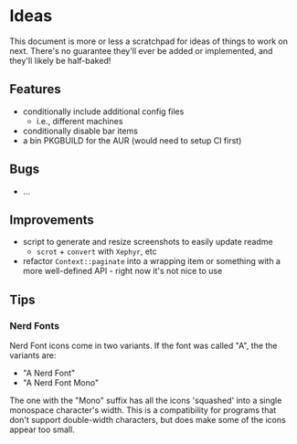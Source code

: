 # Ideas

This document is more or less a scratchpad for ideas of things to work on next.
There's no guarantee they'll ever be added or implemented, and they'll likely be half-baked!

## Features

* conditionally include additional config files
  * i.e., different machines
* conditionally disable bar items
* a bin PKGBUILD for the AUR (would need to setup CI first)

## Bugs

* ...

## Improvements

* script to generate and resize screenshots to easily update readme
  * `scrot` + `convert` with `Xephyr`, etc
* refactor `Context::paginate` into a wrapping item or something with a more well-defined API - right now it's not nice to use

## Tips

### Nerd Fonts

Nerd Font icons come in two variants. If the font was called "A", the the variants are:

* "A Nerd Font"
* "A Nerd Font Mono"

The one with the "Mono" suffix has all the icons 'squashed' into a single monospace character's width.
This is a compatibility for programs that don't support double-width characters, but does make some of the icons appear too small.
